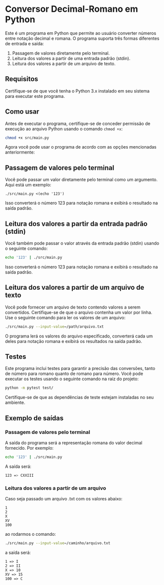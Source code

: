 # Conversor Decimal-Romano em Python

Este é um programa em Python que permite ao usuário converter números entre notação decimal e romana. O programa suporta três formas diferentes de entrada e saída:

1. Passagem de valores diretamente pelo terminal.
2. Leitura dos valores a partir de uma entrada padrão (stdin).
3. Leitura dos valores a partir de um arquivo de texto.

## Requisitos

Certifique-se de que você tenha o Python 3.x instalado em seu sistema para executar este programa.

## Como usar

Antes de executar o programa, certifique-se de conceder permissão de execução ao arquivo Python usando o comando `chmod +x`:

```bash
chmod +x src/main.py
```

Agora você pode usar o programa de acordo com as opções mencionadas anteriormente:

## Passagem de valores pelo terminal
Você pode passar um valor diretamente pelo terminal como um argumento. Aqui está um exemplo:

```nashorn js
./src/main.py <(echo '123')
```
Isso converterá o número 123 para notação romana e exibirá o resultado na saída padrão.

## Leitura dos valores a partir da entrada padrão (stdin)
Você também pode passar o valor através da entrada padrão (stdin) usando o seguinte comando:

```bash
echo '123' | ./src/main.py
```
Isso converterá o número 123 para notação romana e exibirá o resultado na saída padrão.

## Leitura dos valores a partir de um arquivo de texto
Você pode fornecer um arquivo de texto contendo valores a serem convertidos. Certifique-se de que o arquivo contenha um valor por linha. Use o seguinte comando para ler os valores de um arquivo:

```bash
./src/main.py --input-value=/path/arquivo.txt
```
O programa lerá os valores do arquivo especificado, converterá cada um deles para notação romana e exibirá os resultados na saída padrão.

## Testes
Este programa inclui testes para garantir a precisão das conversões, tanto de número para romano quanto de romano para número. Você pode executar os testes usando o seguinte comando na raiz do projeto:

```bash
python -m pytest test/ 
```
Certifique-se de que as dependências de teste estejam instaladas no seu ambiente.

## Exemplo de saídas
### Passagem de valores pelo terminal
A saída do programa será a representação romana do valor decimal fornecido. Por exemplo:

```bash
echo '123' | ./src/main.py
```
A saída será:

```bash
123 => CXXIII
```
### Leitura dos valores a partir de um arquivo
Caso seja passado um arquivo .txt com os valores abaixo:

```text
1
2
X
XV
100
```
ao rodarmos o comando:

```bash
./src/main.py --input-value=/caminho/arquivo.txt
```
a saída será:

```text
1 => I
2 => II
X => 10
XV => 15
100 => C
```
